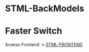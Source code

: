 # STML-BackModels



# Faster Switch
Aceess Frontend -> [STML-FRONTEND](https://github.com/TheLazy-Dev/STML-FRONTEND/)
